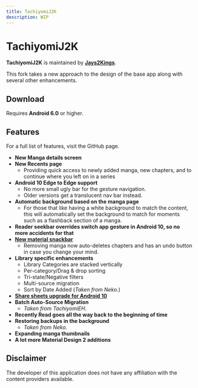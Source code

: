 ```yaml
---
title: TachiyomiJ2K
description: WIP
---
```


# TachiyomiJ2K

**TachiyomiJ2K** is maintained by [**Jays2Kings**](https://github.com/Jays2Kings).

This fork takes a new approach to the design of the base app along with several other enhancements.

## Download

Requires **Android 6.0** or higher.

## Features <a href="#features" id="features"></a>

For a full list of features, visit the GitHub page.

* **New Manga details screen**
* **New Recents page**
  * Providing quick access to newly added manga, new chapters, and to continue where you left on in a series
* **Android 10 Edge to Edge support**
  * No more small ugly bar for the gesture navigation.
  * Older versions get a translucent nav bar instead.
* **Automatic background based on the manga page**
  * For those that like having a white background to match the content, this will automatically set the background to match for moments such as a flashback section of a manga.
* **Reader seekbar overrides switch app gesture in Android 10, so no more accidents for that**
* [**New material snackbar**](https://raw.githubusercontent.com/Jays2Kings/tachiyomi/master/.github/readme-images/material%20snackbar.png)
  * Removing manga now auto-deletes chapters and has an undo button in case you change your mind.
* **Library specific enhancements**
  * Library Categories are stacked vertically
  * Per-category/Drag & drop sorting
  * Tri-state/Negative filters
  * Multi-source migration
  * Sort by Date Added (_Taken from Neko._)
* [**Share sheets upgrade for Android 10**](https://raw.githubusercontent.com/Jays2Kings/tachiyomi/master/.github/readme-images/share%20menu.png)
* **Batch Auto-Source Migration**
  * _Taken from TachiyomiEH._
* **Recently Read goes all the way back to the beginning of time**
* **Restoring backups in the background**
  * _Taken from Neko._
* **Expanding manga thumbnails**
* **A lot more Material Design 2 additions**

## Disclaimer <a href="#disclaimer" id="disclaimer"></a>

The developer of this application does not have any affiliation with the content providers available.
